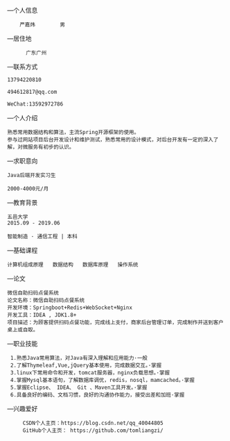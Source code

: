 —个人信息

        严嘉炜        男                         

—居住地
 
          广东广州

—联系方式

    13794220810

    494612817@qq.com

    WeChat:13592972786

—个人介绍

    熟悉常用数据结构和算法，主流Spring开源框架的使用。
    参与过网站项目后台开发设计和维护测试，熟悉常用的设计模式，对后台开发有一定的深入了解，对微服务有初步的认识。

—求职意向

    Java后端开发实习生

    2000-4000元/月

—教育背景

    五邑大学
    2015.09 - 2019.06

    智能制造 · 通信工程 | 本科

—基础课程

    计算机组成原理   数据结构   数据库原理   操作系统
    
—论文

    微信自助扫码点餐系统
    论文名称：微信自助扫码点餐系统
    开发环境：Springboot+Redis+WebSocket+Nginx
    开发工具：IDEA , JDK1.8+
    项目描述：为顾客提供扫码点餐功能，完成线上支付，商家后台管理订单，完成制作并送到客户桌上或自取。
    
—职业技能
 
     1.熟悉Java常用算法，对Java有深入理解和应用能力·一般
     2.了解Thymeleaf,Vue,jQuery基本使用，完成数据交互。·掌握
     3.linux下常用命令和开发，tomcat服务器，nginx负载思想。·掌握
     4.掌握Mysql基本语句，了解数据库调优，redis，nosql，mamcached。·掌握
     5.掌握Eclipse、 IDEA、 Git 、Maven工具开发。·掌握
     6.具备良好的编码、文档习惯，良好的沟通协作能力，接受出差和加班·掌握 
—兴趣爱好
     
         CSDN个人主页：https://blog.csdn.net/qq_40044805 
         GitHub个人主页： https://github.com/tomliangzi/
        
         
         
         
         
         
         